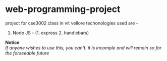 # web-programming-project
project for cse3002 class in vit vellore
techonologies used are -
1. Node JS -
(1. express 2. handlebars)


<b>Notice</b><br>
<i>If anyone wishes to use this, you can't. it is incomple and will remain so for the forseeable future</i>
